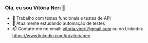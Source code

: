 ### Olá, eu sou Vitória Neri 👋

- 🔭 Trabalho com testes funcionais e testes de API 
- 🌱 Atualmente estudando automação de testes
- 📫 Contate-me no email: vitoria.vneri@gmail.com ou no Linkedin: https://www.linkedin.com/in/vitorianeri
